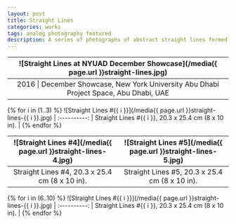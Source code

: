 ```yaml
---
layout: post
title: Straight Lines
categories: works
tags: analog photography featured
description: A series of photographs of abstract straight lines formed by lights and shadows.
---
```


![Straight Lines at NYUAD December Showcase](/media{{ page.url }}straight-lines.jpg) |
:----------: |
2016 \| December Showcase, New York University Abu Dhabi Project Space, Abu Dhabi, UAE |

{% for i in (1..3) %}
![Straight Lines #{{ i }}](/media{{ page.url }}straight-lines-{{ i }}.jpg) |
:----------: |
Straight Lines #{{ i }}, 20.3 x 25.4 cm (8 x 10 in). |
{% endfor %}

![Straight Lines #4](/media{{ page.url }}straight-lines-4.jpg) | ![Straight Lines #5](/media{{ page.url }}straight-lines-5.jpg)
:----------: | :----------:
Straight Lines #4, 20.3 x 25.4 cm (8 x 10 in). | Straight Lines #5, 20.3 x 25.4 cm (8 x 10 in).


{% for i in (6..10) %}
![Straight Lines #{{ i }}](/media{{ page.url }}straight-lines-{{ i }}.jpg) |
:----------: |
Straight Lines #{{ i }}, 20.3 x 25.4 cm (8 x 10 in). |
{% endfor %}
